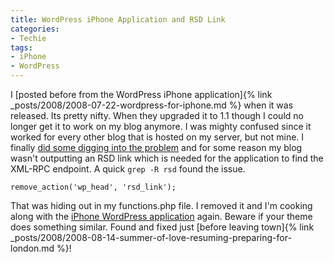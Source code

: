 ```yaml
---
title: WordPress iPhone Application and RSD Link
categories:
- Techie
tags:
- iPhone
- WordPress
---
```


I [posted before from the WordPress iPhone application]{% link _posts/2008/2008-07-22-wordpress-for-iphone.md %} when it was released. Its pretty nifty. When they upgraded it to 1.1 though I could no longer get it to work on my blog anymore. I was mighty confused since it worked for every other blog that is hosted on my server, but not mine.
I finally [did some digging into the problem](http://iphone.trac.wordpress.org/ticket/48#comment:3) and for some reason my blog wasn't outputting an RSD link which is needed for the application to find the XML-RPC endpoint. A quick `grep -R rsd` found the issue.

`remove_action('wp_head', 'rsd_link');`

That was hiding out in my functions.php file. I removed it and I'm cooking along with the [iPhone WordPress application](http://iphone.wordpress.org/) again. Beware if your theme does something similar. Found and fixed just [before leaving town]{% link _posts/2008/2008-08-14-summer-of-love-resuming-preparing-for-london.md %}!
